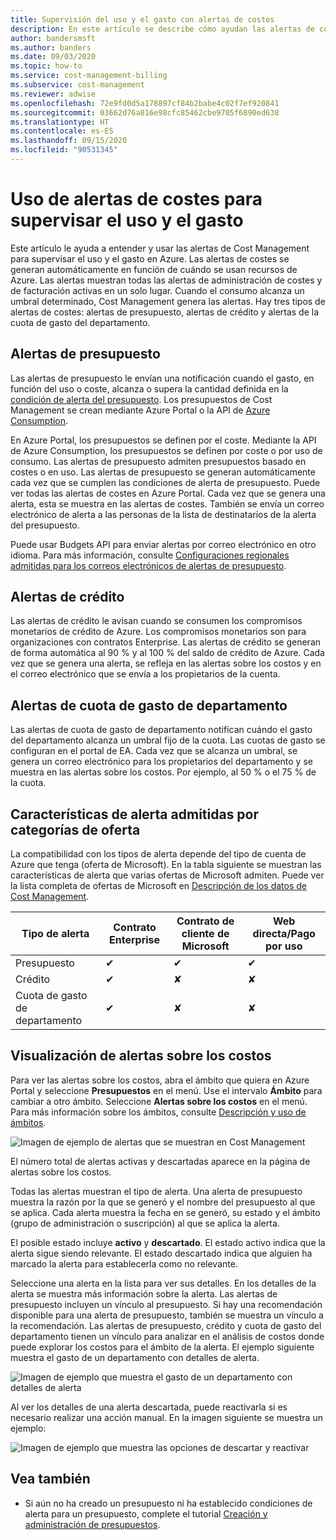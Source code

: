 ```yaml
---
title: Supervisión del uso y el gasto con alertas de costos
description: En este artículo se describe cómo ayudan las alertas de costes a supervisar el uso y gasto en Azure Cost Management.
author: bandersmsft
ms.author: banders
ms.date: 09/03/2020
ms.topic: how-to
ms.service: cost-management-billing
ms.subservice: cost-management
ms.reviewer: adwise
ms.openlocfilehash: 72e9fd0d5a178897cf84b2babe4c02f7ef920841
ms.sourcegitcommit: 03662d76a816e98cfc85462cbe9705f6890ed638
ms.translationtype: HT
ms.contentlocale: es-ES
ms.lasthandoff: 09/15/2020
ms.locfileid: "90531345"
---
```

# <a name="use-cost-alerts-to-monitor-usage-and-spending"></a>Uso de alertas de costes para supervisar el uso y el gasto

Este artículo le ayuda a entender y usar las alertas de Cost Management para supervisar el uso y el gasto en Azure. Las alertas de costes se generan automáticamente en función de cuándo se usan recursos de Azure. Las alertas muestran todas las alertas de administración de costes y de facturación activas en un solo lugar. Cuando el consumo alcanza un umbral determinado, Cost Management genera las alertas. Hay tres tipos de alertas de costes: alertas de presupuesto, alertas de crédito y alertas de la cuota de gasto del departamento.

## <a name="budget-alerts"></a>Alertas de presupuesto

Las alertas de presupuesto le envían una notificación cuando el gasto, en función del uso o coste, alcanza o supera la cantidad definida en la [condición de alerta del presupuesto](tutorial-acm-create-budgets.md). Los presupuestos de Cost Management se crean mediante Azure Portal o la API de [Azure Consumption](https://docs.microsoft.com/rest/api/consumption).

En Azure Portal, los presupuestos se definen por el coste. Mediante la API de Azure Consumption, los presupuestos se definen por coste o por uso de consumo. Las alertas de presupuesto admiten presupuestos basado en costes o en uso. Las alertas de presupuesto se generan automáticamente cada vez que se cumplen las condiciones de alerta de presupuesto. Puede ver todas las alertas de costes en Azure Portal. Cada vez que se genera una alerta, esta se muestra en las alertas de costes. También se envía un correo electrónico de alerta a las personas de la lista de destinatarios de la alerta del presupuesto.

Puede usar Budgets API para enviar alertas por correo electrónico en otro idioma. Para más información, consulte [Configuraciones regionales admitidas para los correos electrónicos de alertas de presupuesto](manage-automation.md#supported-locales-for-budget-alert-emails).

## <a name="credit-alerts"></a>Alertas de crédito

Las alertas de crédito le avisan cuando se consumen los compromisos monetarios de crédito de Azure. Los compromisos monetarios son para organizaciones con contratos Enterprise. Las alertas de crédito se generan de forma automática al 90 % y al 100 % del saldo de crédito de Azure. Cada vez que se genera una alerta, se refleja en las alertas sobre los costos y en el correo electrónico que se envía a los propietarios de la cuenta.

## <a name="department-spending-quota-alerts"></a>Alertas de cuota de gasto de departamento

Las alertas de cuota de gasto de departamento notifican cuándo el gasto del departamento alcanza un umbral fijo de la cuota. Las cuotas de gasto se configuran en el portal de EA. Cada vez que se alcanza un umbral, se genera un correo electrónico para los propietarios del departamento y se muestra en las alertas sobre los costos. Por ejemplo, al 50 % o el 75 % de la cuota.

## <a name="supported-alert-features-by-offer-categories"></a>Características de alerta admitidas por categorías de oferta

La compatibilidad con los tipos de alerta depende del tipo de cuenta de Azure que tenga (oferta de Microsoft). En la tabla siguiente se muestran las características de alerta que varias ofertas de Microsoft admiten. Puede ver la lista completa de ofertas de Microsoft en [Descripción de los datos de Cost Management](understand-cost-mgt-data.md).

| Tipo de alerta | Contrato Enterprise | Contrato de cliente de Microsoft | Web directa/Pago por uso |
|---|---|---|---|
| Presupuesto | ✔ | ✔ | ✔ |
| Crédito | ✔ |✘ | ✘ |
| Cuota de gasto de departamento | ✔ | ✘ | ✘ |



## <a name="view-cost-alerts"></a>Visualización de alertas sobre los costos

Para ver las alertas sobre los costos, abra el ámbito que quiera en Azure Portal y seleccione **Presupuestos** en el menú. Use el intervalo **Ámbito** para cambiar a otro ámbito. Seleccione **Alertas sobre los costos** en el menú. Para más información sobre los ámbitos, consulte [Descripción y uso de ámbitos](understand-work-scopes.md).

![Imagen de ejemplo de alertas que se muestran en Cost Management](./media/cost-mgt-alerts-monitor-usage-spending/budget-alerts-fullscreen.png)

El número total de alertas activas y descartadas aparece en la página de alertas sobre los costos.

Todas las alertas muestran el tipo de alerta. Una alerta de presupuesto muestra la razón por la que se generó y el nombre del presupuesto al que se aplica. Cada alerta muestra la fecha en se generó, su estado y el ámbito (grupo de administración o suscripción) al que se aplica la alerta.

El posible estado incluye **activo** y **descartado**. El estado activo indica que la alerta sigue siendo relevante. El estado descartado indica que alguien ha marcado la alerta para establecerla como no relevante.

Seleccione una alerta en la lista para ver sus detalles. En los detalles de la alerta se muestra más información sobre la alerta. Las alertas de presupuesto incluyen un vínculo al presupuesto. Si hay una recomendación disponible para una alerta de presupuesto, también se muestra un vínculo a la recomendación. Las alertas de presupuesto, crédito y cuota de gasto del departamento tienen un vínculo para analizar en el análisis de costos donde puede explorar los costos para el ámbito de la alerta. El ejemplo siguiente muestra el gasto de un departamento con detalles de alerta.

![Imagen de ejemplo que muestra el gasto de un departamento con detalles de alerta](./media/cost-mgt-alerts-monitor-usage-spending/dept-spending-selected-with-credits.png)

Al ver los detalles de una alerta descartada, puede reactivarla si es necesario realizar una acción manual. En la imagen siguiente se muestra un ejemplo:

![Imagen de ejemplo que muestra las opciones de descartar y reactivar](./media/cost-mgt-alerts-monitor-usage-spending/Dismiss-reactivate-options.png)

## <a name="see-also"></a>Vea también

- Si aún no ha creado un presupuesto ni ha establecido condiciones de alerta para un presupuesto, complete el tutorial [Creación y administración de presupuestos](tutorial-acm-create-budgets.md).
